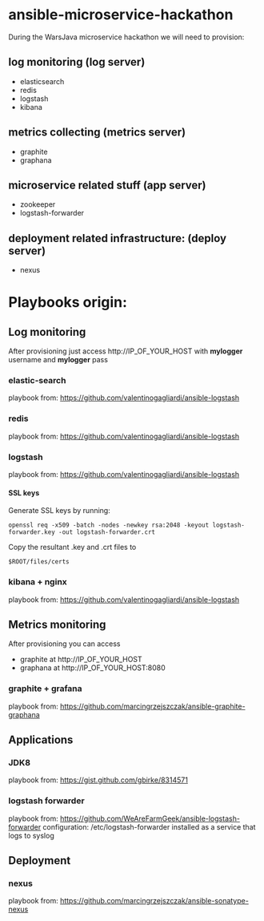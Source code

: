 ansible-microservice-hackathon
==============================

During the WarsJava microservice hackathon we will need to provision:

## log monitoring (log server)
- elasticsearch
- redis
- logstash
- kibana

## metrics collecting (metrics server)
- graphite
- graphana

## microservice related stuff (app server)
- zookeeper
- logstash-forwarder

## deployment related infrastructure: (deploy server)
- nexus

# Playbooks origin:

## Log monitoring

After provisioning just access http://IP_OF_YOUR_HOST with __mylogger__ username and __mylogger__ pass

### elastic-search
playbook from: https://github.com/valentinogagliardi/ansible-logstash

### redis
playbook from: https://github.com/valentinogagliardi/ansible-logstash

### logstash
playbook from: https://github.com/valentinogagliardi/ansible-logstash

#### SSL keys
Generate SSL keys by running:

```
openssl req -x509 -batch -nodes -newkey rsa:2048 -keyout logstash-forwarder.key -out logstash-forwarder.crt
```

Copy the resultant .key and .crt files to 

```
$ROOT/files/certs

```

### kibana + nginx
playbook from: https://github.com/valentinogagliardi/ansible-logstash

## Metrics monitoring

After provisioning you can access
- graphite at http://IP_OF_YOUR_HOST
- graphana at http://IP_OF_YOUR_HOST:8080

### graphite + grafana
playbook from: https://github.com/marcingrzejszczak/ansible-graphite-graphana

## Applications

### JDK8
playbook from: https://gist.github.com/gbirke/8314571

### logstash forwarder
playbook from: https://github.com/WeAreFarmGeek/ansible-logstash-forwarder
configuration: /etc/logstash-forwarder
installed as a service that logs to syslog

## Deployment

### nexus
playbook from: https://github.com/marcingrzejszczak/ansible-sonatype-nexus

